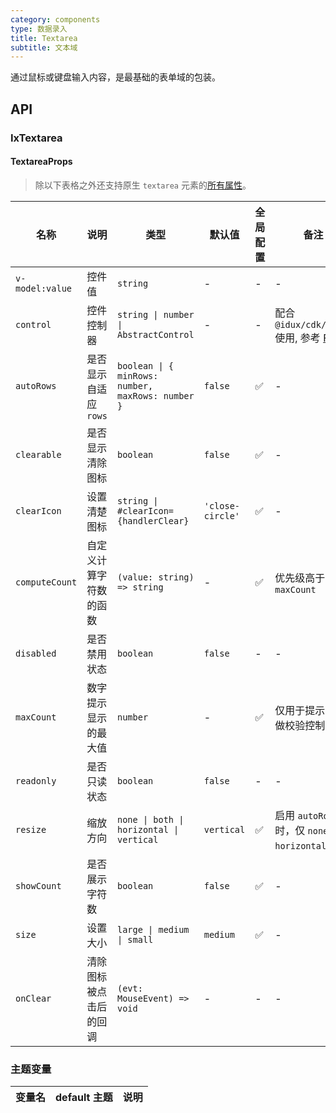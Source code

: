 ```yaml
---
category: components
type: 数据录入
title: Textarea
subtitle: 文本域
---
```


通过鼠标或键盘输入内容，是最基础的表单域的包装。

## API

### IxTextarea

#### TextareaProps

> 除以下表格之外还支持原生 `textarea` 元素的[所有属性](https://developer.mozilla.org/en-US/docs/Web/HTML/Element/textarea)。

| 名称 | 说明 | 类型  | 默认值 | 全局配置 | 备注 |
| --- | --- | --- | --- | --- | --- |
| `v-model:value` | 控件值 | `string` | - | - | - |
| `control` | 控件控制器 | `string \| number \| AbstractControl` | - | - | 配合 `@idux/cdk/forms` 使用, 参考 [Form](/components/form/zh) |
| `autoRows` | 是否显示自适应 `rows` | `boolean \| { minRows: number, maxRows: number }` | `false` | ✅ | - |
| `clearable` | 是否显示清除图标 | `boolean` | `false` | ✅ | - |
| `clearIcon` | 设置清楚图标 | `string \| #clearIcon={handlerClear}` | `'close-circle'` | ✅ | - |
| `computeCount` | 自定义计算字符数的函数 | `(value: string) => string` | - | ✅ | 优先级高于 `maxCount` |
| `disabled` | 是否禁用状态 | `boolean` | `false` | - | - |
| `maxCount` | 数字提示显示的最大值 | `number` | - | ✅ | 仅用于提示，不做校验控制 |
| `readonly` | 是否只读状态 | `boolean` | `false` | - | - |
| `resize` | 缩放方向 | `none \| both \| horizontal \| vertical` | `vertical` | ✅ | 启用 `autoRows` 的时，仅 `none \| horizontal` 有效 |
| `showCount` | 是否展示字符数 | `boolean` | `false` | ✅ | - |
| `size` | 设置大小 | `large \| medium \| small` | `medium` | ✅ | - |
| `onClear` | 清除图标被点击后的回调 | `(evt: MouseEvent) => void` | - | - | - |

### 主题变量

<!-- TODO -->
| 变量名 | default 主题| 说明 |
| --- | --- | --- |
